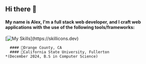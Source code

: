 ## Hi there 👋

#### My name is Alex, I'm a full stack web developer, and I craft web applications with the use of the following tools/frameworks:

[![My Skills](https://skillicons.dev/icons?i=react,js,html,css,postgres,nodejs,py,php,firebase,)](https://skillicons.dev)

      #### 📍Orange County, CA
      #### 🏫California State University, Fullerton 
    *(December 2024, B.S in Computer Science)


